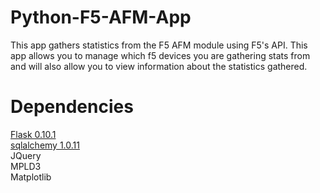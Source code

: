 # Python-F5-AFM-App
This app gathers statistics from the F5 AFM module using F5's API.  This app allows you to manage which f5 devices you are gathering stats from and will also allow you to view information about the statistics gathered.

# Dependencies
<a href='http://flask.pocoo.org/'>Flask 0.10.1</a></br>
<a href='http://www.sqlalchemy.org/'>sqlalchemy 1.0.11</a></br>
JQuery</br>
MPLD3</br>
Matplotlib</br>



